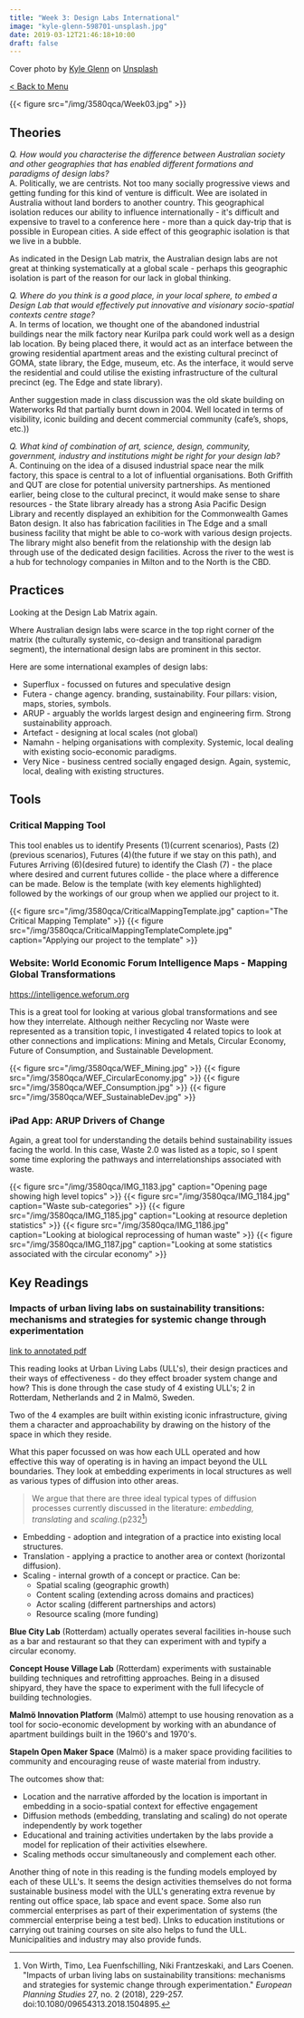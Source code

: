 ```yaml
---
title: "Week 3: Design Labs International"
image: "kyle-glenn-598701-unsplash.jpg"
date: 2019-03-12T21:46:18+10:00
draft: false
---
```

Cover photo by [Kyle Glenn](https://unsplash.com/photos/nXt5HtLmlgE) on [Unsplash](https://unsplash.com/)

[< Back to Menu](/3580qca/)

{{< figure src="/img/3580qca/Week03.jpg" >}}

## Theories
_Q. How would you characterise the difference between Australian society and other geographies that has enabled different formations and paradigms of design labs?_  
A. Politically, we are centrists.  Not too many socially progressive views and getting funding for this kind of venture is difficult.  Wee are isolated in Australia without land borders to another country.  This geographical isolation reduces our ability to influence internationally - it's difficult and expensive to travel to a conference here - more than a quick day-trip that is possible in European cities.  A side effect of this geographic isolation is that we live in a bubble.

As indicated in the Design Lab matrix, the Australian design labs are not great at thinking systematically at a global scale - perhaps this geographic isolation is part of the reason for our lack in global thinking.

_Q. Where do you think is a good place, in your local sphere, to embed a Design Lab that would effectively put innovative and visionary socio-spatial contexts centre stage?_  
A. In terms of location, we thought one of the abandoned industrial buildings near the milk factory near Kurilpa park could work well as a design lab location.  By being placed there, it would act as an interface between the growing residential apartment areas and the existing cultural precinct of GOMA, state library, the Edge, museum, etc.  As the interface, it would serve the residential and could utilise the existing infrastructure of the cultural precinct (eg. The Edge and state library).

Anther suggestion made in class discussion was the old skate building on Waterworks Rd that partially burnt down in 2004.  Well located in terms of visibility, iconic building and decent commercial community (cafe’s, shops, etc.))  

_Q. What kind of combination of art, science, design, community, government, industry and institutions might be right for your design lab?_  
A. Continuing on the idea of a disused industrial space near the milk factory, this space is central to a lot of influential organisations.  Both Griffith and QUT are close for potential university partnerships.  As mentioned earlier, being close to the cultural precinct, it would make sense to share resources - the State library already has a strong Asia Pacific Design Library and recently displayed an exhibition for the Commonwealth Games Baton design.  It also has fabrication facilities in The Edge and a small business facility that might be able to co-work with various design projects.  The library might also benefit from the relationship with the design lab through use of the dedicated design facilities.  Across the river to the west is a hub for technology companies in Milton and to the North is the CBD.


## Practices

Looking at the Design Lab Matrix again.

Where Australian design labs were scarce in the top right corner of the matrix (the culturally systemic, co-design and transitional paradigm segment), the international design labs are prominent in this sector.

Here are some international examples of design labs:

+ Superflux - focussed on futures and speculative design
+ Futera - change agency.  branding, sustainability.  Four pillars: vision, maps, stories, symbols.
+ ARUP - arguably the worlds largest design and engineering firm.  Strong sustainability approach.
+ Artefact - designing at local scales (not global)
+ Namahn - helping organisations with complexity.  Systemic, local dealing with existing socio-economic paradigms.
+ Very Nice - business centred socially engaged design.  Again, systemic, local, dealing with existing structures.




## Tools 

### Critical Mapping Tool

This tool enables us to identify Presents (1)(current scenarios), Pasts (2)(previous scenarios), Futures (4)(the future if we stay on this path), and Futures Arriving (6)(desired future) to identify the Clash (7) - the place where desired and current futures collide - the place where a difference can be made.  Below is the template (with key elements highlighted) followed by the workings of our group when we applied our project to it.

{{< figure src="/img/3580qca/CriticalMappingTemplate.jpg" caption="The Critical Mapping Template" >}}
{{< figure src="/img/3580qca/CriticalMappingTemplateComplete.jpg" caption="Applying our project to the template" >}}



### Website: World Economic Forum Intelligence Maps - Mapping Global Transformations
https://intelligence.weforum.org

This is a great tool for looking at various global transformations and see how they interrelate.  Although neither Recycling nor Waste were represented as a transition topic, I investigated 4 related topics to look at other connections and implications: Mining and Metals, Circular Economy, Future of Consumption, and Sustainable Development.

{{< figure src="/img/3580qca/WEF_Mining.jpg" >}}
{{< figure src="/img/3580qca/WEF_CircularEconomy.jpg" >}}
{{< figure src="/img/3580qca/WEF_Consumption.jpg" >}}
{{< figure src="/img/3580qca/WEF_SustainableDev.jpg" >}}


### iPad App: ARUP Drivers of Change

Again, a great tool for understanding the details behind sustainability issues facing the world.  In this case, Waste 2.0 was listed as a topic, so I spent some time exploring the pathways and interrelationships associated with waste.

{{< figure src="/img/3580qca/IMG_1183.jpg" caption="Opening page showing high level topics" >}}
{{< figure src="/img/3580qca/IMG_1184.jpg" caption="Waste sub-categories" >}}
{{< figure src="/img/3580qca/IMG_1185.jpg" caption="Looking at resource depletion statistics" >}}
{{< figure src="/img/3580qca/IMG_1186.jpg" caption="Looking at biological reprocessing of human waste" >}}
{{< figure src="/img/3580qca/IMG_1187.jpg" caption="Looking at some statistics associated with the circular economy" >}}


## Key Readings
### Impacts of urban living labs on sustainability transitions: mechanisms and strategies for systemic change through experimentation

[link to annotated pdf](/img/3580qca/readings/wk3_Impacts_of_urban_living_labs_on_sustainability_transitions_mechanisms_and_strategies_for_systemic_change_through_experimentation.pdf)

This reading looks at Urban Living Labs (ULL's), their design practices and their ways of effectiveness - do they effect broader system change and how?  This is done through the case study of 4 existing ULL's; 2 in Rotterdam, Netherlands and 2 in Malmö, Sweden.

Two of the 4 examples are built within existing iconic infrastructure, giving them a character and approachability by drawing on the history of the space in which they reside.

What this paper focussed on was how each ULL operated and how effective this way of operating is in having an impact beyond the ULL boundaries.  They look at embedding experiments in local structures as well as various types of diffusion into other areas.

> We argue that there are three ideal typical types of diffusion processes currently discussed in the literature: _embedding, translating_ and _scaling_.(p232[^ULL])

+ Embedding - adoption and integration of a practice into existing local structures.
+ Translation - applying a practice to another area or context (horizontal diffusion).
+ Scaling - internal growth of a concept or practice.  Can be:
    + Spatial scaling (geographic growth)
    + Content scaling (extending across domains and practices)
    + Actor scaling (different partnerships and actors)
    + Resource scaling (more funding)
    
**Blue City Lab** (Rotterdam) actually operates several facilities in-house such as a bar and restaurant so that they can experiment with and typify a circular economy.

**Concept House Village Lab** (Rotterdam) experiments with sustainable building techniques and retrofitting approaches.  Being in a disused shipyard, they have the space to experiment with the  full lifecycle of building technologies.

**Malmö Innovation Platform** (Malmö) attempt to use housing renovation as a tool for socio-economic development by working with an abundance of apartment buildings built in the 1960's and 1970's.

**Stapeln Open Maker Space** (Malmö) is a maker space providing facilities to community and encouraging reuse of waste material from industry.

The outcomes show that:

+ Location and the narrative afforded by the location is important in embedding in a socio-spatial context for effective engagement
+ Diffusion methods (embedding, translating and scaling) do not operate independently by work together
+ Educational and training activities undertaken by the labs provide a model for replication of their activities elsewhere.
+ Scaling methods occur simultaneously and complement each other.

Another thing of note in this reading is the funding models employed by each of these ULL's.  It seems the design activities themselves do not forma sustainable business model with the ULL's generating extra revenue by renting out office space, lab space and event space.  Some also run commercial enterprises as part of their experimentation of systems (the commercial enterprise being a test bed).  LInks to education institutions or carrying out training courses on site also helps to fund the ULL.  Municipalities and industry may also provide funds.








[^ULL]: Von Wirth, Timo, Lea Fuenfschilling, Niki Frantzeskaki, and Lars Coenen. "Impacts of urban living labs on sustainability transitions: mechanisms and strategies for systemic change through experimentation." _European Planning Studies_ 27, no. 2 (2018), 229-257. doi:10.1080/09654313.2018.1504895.
